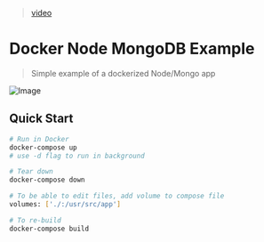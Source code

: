 > [video](https://www.youtube.com/watch?v=hP77Rua1E0c)

# Docker Node MongoDB Example

> Simple example of a dockerized Node/Mongo app

![Image](https://i.ibb.co/4Fgt31L/demo.gif)

## Quick Start

```bash
# Run in Docker
docker-compose up
# use -d flag to run in background

# Tear down
docker-compose down

# To be able to edit files, add volume to compose file
volumes: ['./:/usr/src/app']

# To re-build
docker-compose build
```
